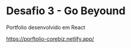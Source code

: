 # Desafio 3 - Go Beyound 

Portfolio desenvolvido em React 

https://porftolio-corebiz.netlify.app/
